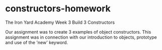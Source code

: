 constructors-homework
=====================

The Iron Yard Academy Week 3 Build 3 Constructors

Our assignment was to create 3 examples of object constructors. This assignment was in connection with our 
introduction to objects, prototype and use of the 'new' keyword.
